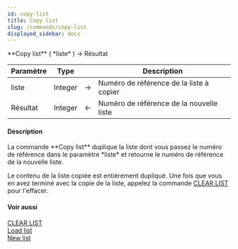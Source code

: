 ```yaml
---
id: copy-list
title: Copy list
slug: /commands/copy-list
displayed_sidebar: docs
---
```


<!--REF #_command_.Copy list.Syntax-->**Copy list** ( *liste* ) -> Résultat<!-- END REF-->
<!--REF #_command_.Copy list.Params-->
| Paramètre | Type |  | Description |
| --- | --- | --- | --- |
| liste | Integer | &rarr; | Numéro de référence de la liste à copier |
| Résultat | Integer | &larr; | Numéro de référence de la nouvelle liste |

<!-- END REF-->

#### Description 

<!--REF #_command_.Copy list.Summary-->La commande **Copy list** duplique la liste dont vous passez le numéro de référence dans le paramètre *liste* et retourne le numéro de référence de la nouvelle liste.<!-- END REF-->

Le contenu de la liste copiée est entièrement dupliqué. Une fois que vous en avez terminé avec la copie de la liste, appelez la commande [CLEAR LIST](clear-list.md) pour l'effacer.

#### Voir aussi 

[CLEAR LIST](clear-list.md)  
[Load list](load-list.md)  
[New list](new-list.md)  